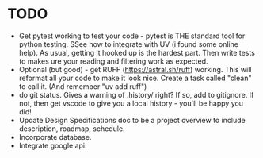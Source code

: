 # TODO

* Get pytest working to test your code - pytest is THE standard tool for python testing. SSee how to integrate with UV (i found some online help). As usual, getting it hooked up is the hardest part. Then write tests to makes ure your reading and filtering work as expected.
* Optional (but good) - get RUFF (https://astral.sh/ruff) working. This will reformat all your code to make it look nice. Create a task called "clean" to call it. (And remember "uv add ruff")
* do git status. Gives a warning of .history/ right? If so, add to gitignore. If not, then get vscode to give you a local history - you'll be happy you did!
* Update Design Specifications doc to be a project overview to include description, roadmap, schedule.
* Incorporate database.
* Integrate google api.
